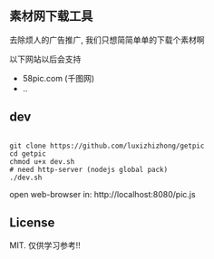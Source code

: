 ## 素材网下载工具

去除烦人的广告推广, 我们只想简简单单的下载个素材啊


以下网站以后会支持

- 58pic.com (千图网)
- ..


## dev

```console

git clone https://github.com/luxizhizhong/getpic
cd getpic
chmod u+x dev.sh
# need http-server (nodejs global pack)
./dev.sh

```

open web-browser in: http://localhost:8080/pic.js

## License

MIT. 仅供学习参考!!